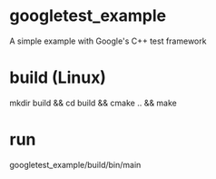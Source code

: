 # googletest_example
A simple example with Google's C++ test framework

# build (Linux)
mkdir build && cd build && cmake .. && make

# run
googletest_example/build/bin/main
